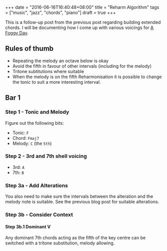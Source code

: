 +++
date = "2016-06-16T16:40:48+08:00"
title = "Reharm Algorithm"
tags = ["music", "jazz", "chords", "piano"]
draft = true
+++

This is a follow-up post from the previous post regarding building extended chords. I will be documenting how I come up with various voicings for [A Foggy Day](https://en.wikipedia.org/wiki/A_Foggy_Day).

## Rules of thumb

- Repeating the melody an octave below is okay
- Avoid the fifth in favour of other intervals (including for the melody)
- Tritone subtitutions where suitable
- When the melody is on the fifth Reharmonisation it is possible to change the tonic to suit a more interesting interval.

## Bar 1

### Step 1 - Tonic and Melody

Figure out the following bits:

- Tonic: `F`
- Chord: `Fmaj7`
- Melody: `C` (the `5th`)

### Step 2 - 3rd and 7th shell voicing

- 3rd: `A`
- 7th: `B`

### Step 3a - Add Alterations

You also need to make sure the intervals between the alteration and the melody note is suitable. See the previous blog post for suitable alterations.

### Step 3b - Consider Context

#### Step 3b.1 Dominant V

Any dominant 7th chords acting as the fifth of the key centre can be switched with a tritone substitution, melody allowing.
